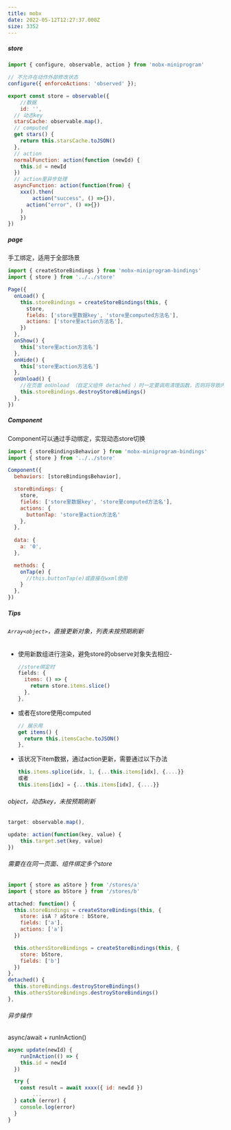 ```yaml
---
title: mobx
date: 2022-05-12T12:27:37.000Z
size: 3352
---
```

##### store

```javascript
import { configure, observable, action } from 'mobx-miniprogram'

// 不允许在动作外部修改状态
configure({ enforceActions: 'observed' });

export const store = observable({
	//数据
	id: '',
  // 动态key
  starsCache: observable.map(),
  // computed
  get stars() {
    return this.starsCache.toJSON()
  },
  // action
  normalFunction: action(function (newId) {
    this.id = newId
  })
  // action里异步处理	
  asyncFunction: action(function(from) {
  	xxx().then(
    	action("success", () =>{}),
      action("error", () =>{})
    )
	})
})
```

##### page

手工绑定，适用于全部场景

```javascript
import { createStoreBindings } from 'mobx-miniprogram-bindings'
import { store } from '../../store'

Page({
  onLoad() {
    this.storeBindings = createStoreBindings(this, {
      store,
      fields: ['store里数据key', 'store里computed方法名'],
      actions: ['store里action方法名'],
    })
  },
  onShow() {
    this['store里action方法名']
  },
  onHide() {
    this['store里action方法名']
  },
  onUnload() {
  	//在页面 onUnload （自定义组件 detached ）时一定要调用清理函数，否则将导致内存泄漏！
    this.storeBindings.destroyStoreBindings()
  },
})
```

##### Component

Component可以通过手动绑定，实现动态store切换

```javascript
import { storeBindingsBehavior } from 'mobx-miniprogram-bindings'
import { store } from '../../store'

Component({
  behaviors: [storeBindingsBehavior],

  storeBindings: {
    store,
    fields: ['store里数据key', 'store里computed方法名'],
    actions: {
      buttonTap: 'store里action方法名'
    },
  },
  
  data: {
    a: '0',
  },

  methods: {
    onTap(e) {
      //this.buttonTap(e)或直接在wxml使用
    }
  },
})
```

##### Tips

###### `Array<object>`，直接更新对象，列表未按预期刷新

- 使用新数组进行渲染，避免store的observe对象失去相应-

  ```javascript
  //store绑定时
  fields: {
    items: () => {
      return store.items.slice()
    },
  },
  ```

- 或者在store使用computed

  ```javascript
  // 展示用
  get items() {
  	return this.itemsCache.toJSON()
  },
  ```
  
- 该状况下item数据，通过action更新，需要通过以下办法

  ```javascript
  this.items.splice(idx, 1, {...this.items[idx], {....}}
  或者
  this.items[idx] = {...this.items[idx], {....}}
  ```

###### object，动态key，未按预期刷新

```js
target: observable.map(),

update: action(function(key, value) {
	this.target.set(key, value)
})
```

###### 需要在在同一页面、组件绑定多个store

```javascript
import { store as aStore } from '/stores/a'
import { store as bStore } from '/stores/b'

attached: function() {
  this.storeBindings = createStoreBindings(this, {
    store: isA ? aStore : bStore,
    fields: ['a'],
    actions: ['a']
  })

  this.othersStoreBindings = createStoreBindings(this, {
    store: bStore,
    fields: ['b']
  })
},
detached() {
  this.storeBindings.destroyStoreBindings()
  this.othersStoreBindings.destroyStoreBindings()
},
```

###### 异步操作

async/await + runInAction()

```javascript
async update(newId) {
	runInAction(() => {
  	this.id = newId
  })

  try {
    const result = await xxxx({ id: newId })
		...
  } catch (error) {
  	console.log(error)
  }
}
```

